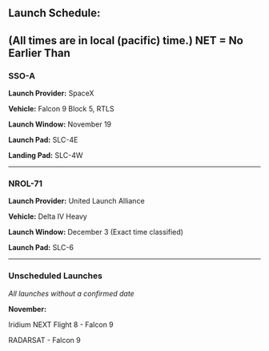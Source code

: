 ## Launch Schedule:
(All times are in local (pacific) time.)
NET = No Earlier Than
---

### SSO-A
**Launch Provider:** SpaceX

**Vehicle:** Falcon 9 Block 5, RTLS

**Launch Window:** November 19

**Launch Pad:** SLC-4E

**Landing Pad:** SLC-4W

---

### NROL-71

**Launch Provider:** United Launch Alliance

**Vehicle:** Delta IV Heavy

**Launch Window:** December 3 (Exact time classified)

**Launch Pad:** SLC-6

---

### Unscheduled Launches
*All launches without a confirmed date*

**November:**

Iridium NEXT Flight 8 - Falcon 9

RADARSAT - Falcon 9
